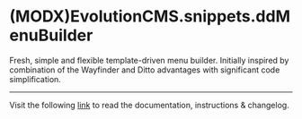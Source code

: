 # (MODX)EvolutionCMS.snippets.ddMenuBuilder

Fresh, simple and flexible template-driven menu builder. Initially inspired by combination of the Wayfinder and Ditto advantages with significant code simplification.
___
Visit the following [link](http://code.divandesign.biz/modx/ddmenubuilder) to read the documentation, instructions & changelog.